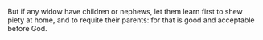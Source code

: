 But if any widow have children or nephews, let them learn first to shew piety at home, and to requite their parents: for that is good and acceptable before God.
